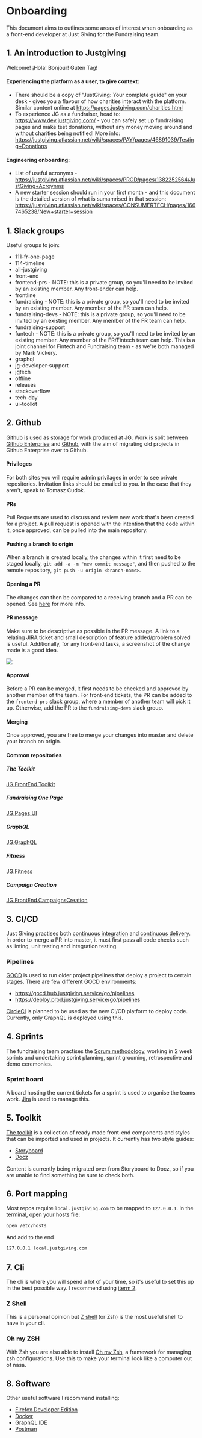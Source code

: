 # Onboarding

This document aims to outlines some areas of interest when onboarding as a front-end developer at Just Giving for the Fundraising team.

## 1. An introduction to Justgiving

Welcome! ¡Hola! Bonjour! Guten Tag!

#### Experiencing the platform as a user, to give context:

* There should be a copy of "JustGiving: Your complete guide" on your desk - gives you a flavour of how charities interact with the platform. Similar content online at https://pages.justgiving.com/charities.html
* To experience JG as a fundraiser, head to: https://www.dev.justgiving.com/ - you can safely set up fundraising pages and make test donations, without any money moving around and without charities being notified! More info: https://justgiving.atlassian.net/wiki/spaces/PAY/pages/46891039/Testing+Donations

#### Engineering onboarding:

* List of useful acronyms - https://justgiving.atlassian.net/wiki/spaces/PROD/pages/1382252564/JustGiving+Acroynms
* A new starter session should run in your first month - and this document is the detailed version of what is sumamrised in that session: https://justgiving.atlassian.net/wiki/spaces/CONSUMERTECH/pages/1667465238/New+starter+session

## 1. Slack groups

Useful groups to join:

* 111-fr-one-page
* 114-timeline
* all-justgiving
* front-end
* frontend-prs - NOTE: this is a private group, so you'll need to be invited by an existing member. Any front-ender can help.
* frontline
* fundraising - NOTE: this is a private group, so you'll need to be invited by an existing member. Any member of the FR team can help.
* fundraising-devs - NOTE: this is a private group, so you'll need to be invited by an existing member. Any member of the FR team can help.
* fundraising-support
* funtech - NOTE: this is a private group, so you'll need to be invited by an existing member. Any member of the FR/Fintech team can help. This is a joint channel for Fintech and Fundraising team - as we're both managed by Mark Vickery.
* graphql
* jg-developer-support
* jgtech
* offline
* releases
* stackoverflow
* tech-day
* ui-toolkit

## 2. Github

[Github](https://github.com/) is used as storage for work produced at JG. Work is split between [Github Enterprise](https://source.justgiving.com/) and [Github](https://github.com/JustGiving), with the aim of migrating old projects in Github Enterprise over to Github.

#### Privileges

For both sites you will require admin privilages in order to see private repositories. Invitation links should be emailed to you. In the case that they aren't, speak to Tomasz Cudok.

#### PRs

Pull Requests are used to discuss and review new work that's been created for a project. A pull request is opened with the intention that the code within it, once approved, can be pulled into the main repository.

#### Pushing a branch to origin

When a branch is created locally, the changes within it first need to be staged locally, `git add -a -m "new commit message"`, and then pushed to the remote repository, `git push -u origin <branch-name>`.

#### Opening a PR

The changes can then be compared to a receiving branch and a PR can be opened. See [here](https://help.github.com/en/articles/creating-a-pull-request) for more info.

#### PR message

Make sure to be descriptive as possible in the PR message. A link to a relating JIRA ticket and small description of feature added/problem solved is useful. Additionally, for any front-end tasks, a screenshot of the change made is a good idea.

![](images/pr-details.png)

#### Approval

Before a PR can be merged, it first needs to be checked and approved by another member of the team. For front-end tickets, the PR can be added to the `frontend-prs` slack group, where a member of another team will pick it up. Otherwise, add the PR to the `fundraising-devs` slack group.

#### Merging

Once approved, you are free to merge your changes into master and delete your branch on origin.

#### Common repositories

##### The Toolkit

[JG.FrontEnd.Toolkit](https://source.justgiving.com/JustGiving/JG.FrontEnd.Toolkit)

##### Fundraising One Page

[JG.Pages.UI](https://source.justgiving.com/JustGiving/JG.Pages.UI)

##### GraphQL

[JG.GraphQL](https://github.com/JustGiving/JG.GraphQL)

##### Fitness

[JG.Fitness](https://source.justgiving.com/JustGiving/JG.Fitness)

##### Campaign Creation

[JG.FrontEnd.CampaignsCreation](https://source.justgiving.com/JustGiving/JG.FrontEnd.CampaignsCreation)

## 3. CI/CD

Just Giving practises both [continuous integration](https://www.thoughtworks.com/continuous-integration) and [continuous delivery](https://continuousdelivery.com/). In order to merge a PR into master, it must first pass all code checks such as linting, unit testing and integration testing.

### Pipelines

[GOCD](https://www.gocd.org/) is used to run older project pipelines that deploy a project to certain stages. There are few different GOCD environments:

* https://gocd.hub.justgiving.service/go/pipelines
* https://deploy.prod.justgiving.service/go/pipelines

[CircleCI](https://circleci.com/) is planned to be used as the new CI/CD platform to deploy code. Currently, only GraphQL is deployed using this.

## 4. Sprints

The fundraising team practises the [Scrum methodology](https://www.atlassian.com/agile/scrum), working in 2 week sprints and undertaking sprint planning, sprint grooming, retrospective and demo ceremonies.

### Sprint board

A board hosting the current tickets for a sprint is used to organise the teams work. [Jira](https://justgiving.atlassian.net/secure/RapidBoard.jspa?rapidView=245) is used to manage this.

## 5. Toolkit

[The toolkit](https://source.justgiving.com/JustGiving/JG.FrontEnd.Toolkit) is a collection of ready made front-end components and styles that can be imported and used in projects. It currently has two style guides:

* [Storyboard](https://styleguide.dev.aws.justgiving.service)
* [Docz](https://design-system.dev.aws.justgiving.service)

Content is currently being migrated over from Storyboard to Docz, so if you are unable to find something be sure to check both.

## 6. Port mapping

Most repos require `local.justgiving.com` to be mapped to `127.0.0.1`. In the terminal, open your hosts file:

```bash
open /etc/hosts
```

And add to the end

```bash
127.0.0.1 local.justgiving.com
```

## 7. Cli

The cli is where you will spend a lot of your time, so it's useful to set this up in the best possible way. I recommend using [iterm 2](https://www.iterm2.com/).

### Z Shell

This is a personal opinion but [Z shell](https://github.com/robbyrussell/oh-my-zsh/wiki/Installing-ZSH) (or Zsh) is the most useful shell to have in your cli.

### Oh my ZSH

With Zsh you are also able to install [Oh my Zsh](https://github.com/robbyrussell/oh-my-zsh/), a framework for managing zsh configurations. Use this to make your terminal look like a computer out of nasa.

## 8. Software

Other useful software I recommend installing:

* [Firefox Developer Edition](https://www.mozilla.org/en-GB/firefox/developer/)
* [Docker](https://hub.docker.com/editions/community/docker-ce-desktop-mac)
* [GraphQL IDE](https://github.com/andev-software/graphql-ide/releases)
* [Postman](https://www.getpostman.com/downloads)
